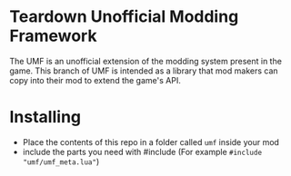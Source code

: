 # Teardown Unofficial Modding Framework

The UMF is an unofficial extension of the modding system present in the game.
This branch of UMF is intended as a library that mod makers can copy into their mod to extend the game's API.

# Installing

- Place the contents of this repo in a folder called `umf` inside your mod
- include the parts you need with #include (For example `#include "umf/umf_meta.lua"`)
